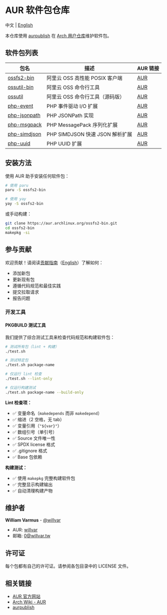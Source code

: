 # AUR 软件包仓库

中文 | [English](README.md)

本仓库使用 [aurpublish](https://github.com/eli-schwartz/aurpublish) 在 [Arch 用户仓库](https://aur.archlinux.org/)维护软件包。

## 软件包列表

| 包名 | 描述 | AUR 链接 |
|------|------|----------|
| [ossfs2-bin](ossfs2-bin/) | 阿里云 OSS 高性能 POSIX 客户端 | [AUR](https://aur.archlinux.org/packages/ossfs2-bin) |
| [ossutil-bin](ossutil-bin/) | 阿里云 OSS 命令行工具 | [AUR](https://aur.archlinux.org/packages/ossutil-bin) |
| [ossutil](ossutil/) | 阿里云 OSS 命令行工具（源码版） | [AUR](https://aur.archlinux.org/packages/ossutil) |
| [php-event](php-event/) | PHP 事件驱动 I/O 扩展 | [AUR](https://aur.archlinux.org/packages/php-event) |
| [php-jsonpath](php-jsonpath/) | PHP JSONPath 实现 | [AUR](https://aur.archlinux.org/packages/php-jsonpath) |
| [php-msgpack](php-msgpack/) | PHP MessagePack 序列化扩展 | [AUR](https://aur.archlinux.org/packages/php-msgpack) |
| [php-simdjson](php-simdjson/) | PHP SIMDJSON 快速 JSON 解析扩展 | [AUR](https://aur.archlinux.org/packages/php-simdjson) |
| [php-uuid](php-uuid/) | PHP UUID 扩展 | [AUR](https://aur.archlinux.org/packages/php-uuid) |

## 安装方法

使用 AUR 助手安装任何软件包：

```bash
# 使用 paru
paru -S ossfs2-bin

# 使用 yay
yay -S ossfs2-bin
```

或手动构建：

```bash
git clone https://aur.archlinux.org/ossfs2-bin.git
cd ossfs2-bin
makepkg -si
```

## 参与贡献

欢迎贡献！请阅读[贡献指南](CONTRIBUTING.zh-CN.md)（[English](CONTRIBUTING.md)）了解如何：

- 添加新包
- 更新现有包
- 遵循代码规范和最佳实践
- 提交拉取请求
- 报告问题

### 开发工具

#### PKGBUILD 测试工具

我们提供了综合测试工具来检查代码规范和构建软件包：

```bash
# 测试所有包（lint + 构建）
./test.sh

# 测试特定包
./test.sh package-name

# 仅运行 lint 检查
./test.sh --lint-only

# 仅运行构建测试
./test.sh package-name --build-only
```

**Lint 检查项：**
- ✅ 变量命名（`makedepends` 而非 `makedepend`）
- ✅ 缩进（2 空格，无 tab）
- ✅ 变量引用（`"${var}"`）
- ✅ 数组引号（单引号）
- ✅ Source 文件唯一性
- ✅ SPDX license 格式
- ✅ .gitignore 格式
- ✅ Base 包依赖

**构建测试：**
- ✅ 使用 `makepkg` 完整构建软件包
- ✅ 完整显示构建输出
- ✅ 自动清理构建产物

## 维护者

**William Varmus** - [@willvar](https://github.com/willvar)

- AUR: [willvar](https://aur.archlinux.org/account/willvar)
- 邮箱: 0@willvar.tw

## 许可证

每个包都有自己的许可证。请参阅各包目录中的 LICENSE 文件。

## 相关链接

- [AUR 官方网站](https://aur.archlinux.org/)
- [Arch Wiki - AUR](https://wiki.archlinux.org/title/Arch_User_Repository)
- [aurpublish](https://github.com/eli-schwartz/aurpublish)
